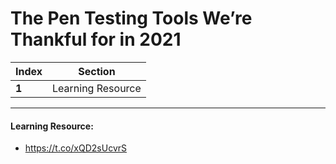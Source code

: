 # The Pen Testing Tools We’re Thankful for in 2021

Index | Section
--- | ---
**1** | Learning Resource

___


#### Learning Resource: 

* https://t.co/xQD2sUcvrS
